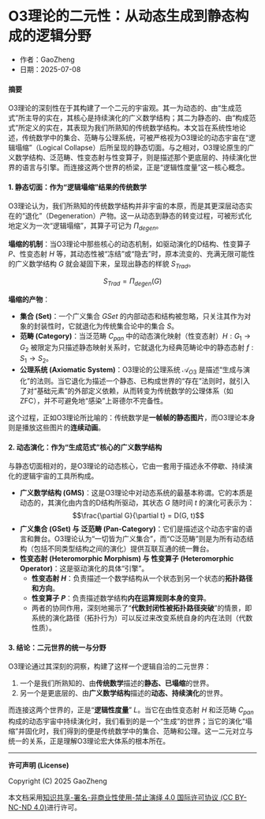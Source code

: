 # **O3理论的二元性：从动态生成到静态构成的逻辑分野**

- 作者：GaoZheng
- 日期：2025-07-08

#### **摘要**

O3理论的深刻性在于其构建了一个二元的宇宙观。其一为动态的、由“生成范式”所主导的实在，其核心是持续演化的广义数学结构；其二为静态的、由“构成范式”所定义的实在，其表现为我们所熟知的传统数学结构。本文旨在系统性地论述，传统数学中的集合、范畴与公理系统，可被严格视为O3理论的动态宇宙在“逻辑塌缩”（Logical Collapse）后所呈现的静态切面。与之相对，O3理论原生的广义数学结构、泛范畴、性变态射与性变算子，则是描述那个更底层的、持续演化世界的语言与引擎。而连接这两个世界的桥梁，正是“逻辑性度量”这一核心概念。

#### **1. 静态切面：作为“逻辑塌缩”结果的传统数学**

O3理论认为，我们所熟知的传统数学结构并非宇宙的本原，而是其更深层动态实在的“退化”（Degeneration）产物。这一从动态到静态的转变过程，可被形式化地定义为一次“逻辑塌缩”，其算子可记为 $Π_{degen}$。

**塌缩的机制**：当O3理论中那些核心的动态机制，如驱动演化的D结构、性变算子 $P$、性变态射 $H$ 等，其动态性被“冻结”或“隐去”时，原本流变的、充满无限可能性的广义数学结构 $G$ 就会凝固下来，呈现出静态的样貌 $S_{Trad}$。

$$S_{Trad} = Π_{degen}(G)$$

**塌缩的产物**：

* **集合 (Set)**：一个广义集合 $GSet$ 的内部动态和结构被忽略，只关注其作为对象的封装性时，它就退化为传统集合论中的集合 $S$。
* **范畴 (Category)**：当泛范畴 $C_{pan}$ 中的动态演化映射（性变态射）$H: G_1 \rightarrow G_2$ 被限定为只描述静态映射关系时，它就退化为经典范畴论中的静态态射 $f: S_1 \rightarrow S_2$。
* **公理系统 (Axiomatic System)**：O3理论的公理系统 $\mathcal{A}_{O3}$ 是描述“生成与演化”的法则。当它退化为描述一个静态、已构成世界的“存在”法则时，就引入了对“基础元素”的外部定义依赖，从而转变为传统数学的公理体系（如ZFC），并不可避免地“感染”上哥德尔不完备性。

这个过程，正如O3理论所比喻的：传统数学是**一帧帧的静态图片**，而O3理论本身则是播放这些图片的**连续动画**。

#### **2. 动态演化：作为“生成范式”核心的广义数学结构**

与静态切面相对的，是O3理论的动态核心，它由一套用于描述永不停歇、持续演化的逻辑宇宙的工具所构成。

* **广义数学结构 (GMS)**：这是O3理论中对动态系统的最基本称谓。它的本质是动态的，其演化由内含的D结构所驱动，其状态 $G$ 随时间 $t$ 的演化可表示为：
    $$\frac{\partial G}{\partial t} = D(G, t)$$
* **广义集合 (GSet) 与 泛范畴 (Pan-Category)**：它们是描述这个动态宇宙的语言和舞台。O3理论认为“一切皆为广义集合”，而“C泛范畴”则是为所有动态结构（包括不同类型结构之间的演化）提供互联互通的统一舞台。
* **性变态射 (Heteromorphic Morphism) 与 性变算子 (Heteromorphic Operator)**：这是驱动演化的具体“引擎”。
    * **性变态射 $H$**：负责描述一个数学结构从一个状态到另一个状态的**拓扑路径和方向**。
    * **性变算子 $P$**：负责描述数学结构**内在运算规则本身的变异**。
    * 两者的协同作用，深刻地揭示了“**代数封闭性被拓扑路径突破**”的情景，即系统的演化路径（拓扑行为）可以反过来改变系统自身的内在法则（代数性质）。

#### **3. 结论：二元世界的统一与分野**

O3理论通过其深刻的洞察，构建了这样一个逻辑自洽的二元世界：

1.  一个是我们所熟知的、由**传统数学**描述的**静态、已塌缩**的世界。
2.  另一个是更底层的、由**广义数学结构**描述的**动态、持续演化**的世界。

而连接这两个世界的，正是“**逻辑性度量**” $L$。当它在由性变态射 $H$ 和泛范畴 $C_{pan}$ 构成的动态宇宙中持续演化时，我们看到的是一个“生成”的世界；当它的演化“塌缩”并固化时，我们得到的便是传统数学中的集合、范畴和公理。这一二元对立与统一的关系，正是理解O3理论宏大体系的根本所在。

---

**许可声明 (License)**

Copyright (C) 2025 GaoZheng 

本文档采用[知识共享-署名-非商业性使用-禁止演绎 4.0 国际许可协议 (CC BY-NC-ND 4.0)](https://creativecommons.org/licenses/by-nc-nd/4.0/deed.zh-Hans)进行许可。
